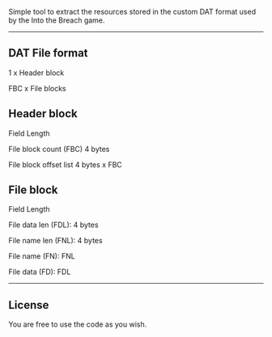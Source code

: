 Simple tool to extract the resources stored in the custom DAT format used by the Into the Breach game.

------------------

DAT File format
---------------
1 x Header block

FBC x File blocks


Header block
------------
Field			              Length

File block count (FBC)	4 bytes

File block offset list	4 bytes x FBC


File block
----------
Field			            Length

File data len (FDL):	4 bytes

File name len (FNL):	4 bytes

File name (FN):		  	FNL

File data (FD):		  	FDL

------------------

License 
-------
You are free to use the code as you wish.
